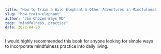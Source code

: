 ```yaml
---
title: "How to Train a Wild Elephant & Other Adventures in Mindfulness: Simple Daily Mindfulness Practices for Living Life More Fully & Joyfully"
slug: "how-train-elephant"
author: "Jan Chozen Bays MD"
tags: "mindfulness, practice"
date: 2022-04-20
---
```


I would highly recommended this book for anyone looking for simple ways to incorporate mindfulness practice into daily living.
